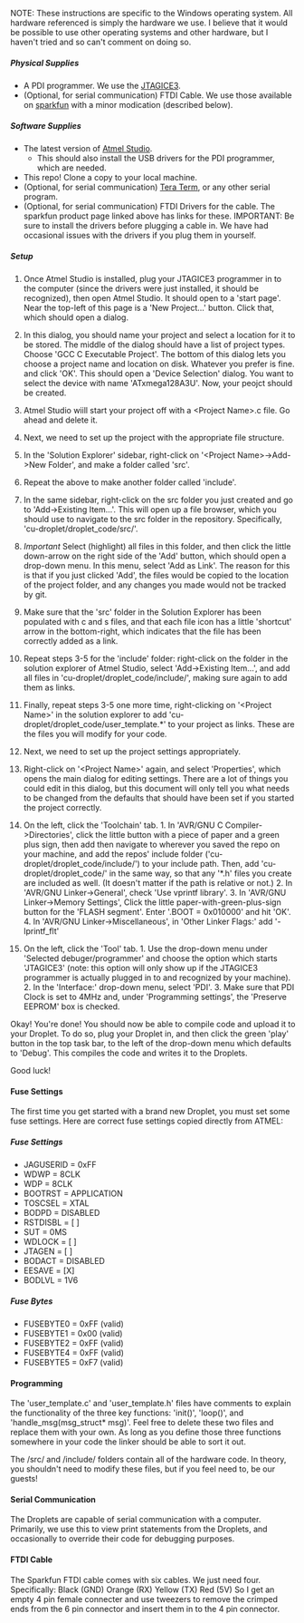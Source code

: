 NOTE: These instructions are specific to the Windows operating system. All hardware referenced is simply the hardware we use. I believe that it would be possible to use other operating systems and other hardware, but I haven't tried and so can't comment on doing so.

##### Physical Supplies
* A PDI programmer. We use the <a href="http://www.digikey.com/product-detail/en/ATATMEL-ICE/ATATMEL-ICE-ND/4753379">JTAGICE3</a>.
* (Optional, for serial communication) FTDI Cable. We use those available on <a href="https://www.sparkfun.com/products/9718">sparkfun</a> with a minor modication (described below).

##### Software Supplies
* The latest version of <a href="http://www.atmel.com/tools/atmelstudio.aspx">Atmel Studio</a>.
  * This should also install the USB drivers for the PDI programmer, which are needed.
* This repo! Clone a copy to your local machine.
* (Optional, for serial communication) <a href="http://ttssh2.sourceforge.jp/index.html.en">Tera Term</a>, or any other serial program.
* (Optional, for serial communication) FTDI Drivers for the cable. The sparkfun product page linked above has links for these. IMPORTANT: Be sure to install the drivers before plugging a cable in. We have had occasional issues with the drivers if you plug them in yourself.

##### Setup

1. Once Atmel Studio is installed, plug your JTAGICE3 programmer in to the computer (since the drivers were just installed, it should be recognized), then open Atmel Studio. It should open to a 'start page'. Near the top-left of this page is a 'New Project...' button. Click that, which should open a dialog. 

2. In this dialog, you should name your project and select a location for it to be stored. The middle of the dialog should have a list of project types. Choose 'GCC C Executable Project'. The bottom of this dialog lets you choose a project name and location on disk. Whatever you prefer is fine. and click 'OK'. This should open a 'Device Selection' dialog. You want to select the device with name 'ATxmega128A3U'. Now, your peojct should be created. 

3. Atmel Studio wiill start your project off with a \<Project Name\>.c file. Go ahead and delete it.

4. Next, we need to set up the project with the appropriate file structure.
  
  1. In the 'Solution Explorer' sidebar, right-click on '\<Project Name\>->Add->New Folder', and make a folder called 'src'.
  2. Repeat the above to make another folder called 'include'.
  3. In the same sidebar, right-click on the src folder you just created and go to 'Add->Existing Item...'. This will open up a file browser, which you should use to navigate to the src folder in the repository. Specifically, 'cu-droplet/droplet_code/src/'.
  4. *Important* Select (highlight) all files in this folder, and then click the little down-arrow on the right side of the 'Add' button, which should open a drop-down menu. In this menu, select 'Add as Link'. The reason for this is that if you just clicked 'Add', the files would be copied to the location of the project folder, and any changes you made would not be tracked by git. 
  5. Make sure that the 'src' folder in the Solution Explorer has been populated with c and s files, and that each file icon has a little 'shortcut' arrow in the bottom-right, which indicates that the file has been correctly added as a link.
  6. Repeat steps 3-5 for the 'include' folder: right-click on the folder in the solution explorer of Atmel Studio, select 'Add->Existing Item...', and add all files in 'cu-droplet/droplet_code/include/', making sure again to add them as links.
  7. Finally, repeat steps 3-5 one more time, right-clicking on '\<Project Name\>' in the solution explorer to add 'cu-droplet/droplet_code/user_template.*' to your project as links. These are the files you will modify for your code.
5. Next, we need to set up the project settings appropriately.

  1. Right-click on '\<Project Name\>' again, and select 'Properties', which opens the main dialog for editing settings. There are a lot of things you could edit in this dialog, but this document will only tell you what needs to be changed from the defaults that should have been set if you started the project correctly.
  2. On the left, click the 'Toolchain' tab.
    1. In 'AVR/GNU C Compiler->Directories', click the little button with a piece of paper and a green plus sign, then add then navigate to wherever you saved the repo on your machine, and add the repos' include folder ('cu-droplet/droplet_code/include/') to your include path. Then, add 'cu-droplet/droplet_code/' in the same way, so that any '*.h' files you create are included as well. (It doesn't matter if the path is relative or not.)
    2. In 'AVR/GNU Linker->General', check 'Use vprintf library'.
    3. In 'AVR/GNU Linker->Memory Settings', Click the little paper-with-green-plus-sign button for the 'FLASH segment'. Enter '.BOOT = 0x010000' and hit 'OK'.
    4. In 'AVR/GNU Linker->Miscellaneous', in 'Other Linker Flags:' add '-lprintf_flt'
  3. On the left, click the 'Tool' tab.
    1. Use the drop-down menu under 'Selected debuger/programmer' and choose the option which starts 'JTAGICE3' (note: this option will only show up if the JTAGICE3 programmer is actually plugged in to and recognized by your machine).
    2. In the 'Interface:' drop-down menu, select 'PDI'. 
    3. Make sure that PDI Clock is set to 4MHz and, under 'Programming settings', the 'Preserve EEPROM' box is checked.

Okay! You're done! You should now be able to compile code and upload it to your Droplet. To do so, plug your Droplet in, and then click the green 'play' button in the top task bar, to the left of the drop-down menu which defaults to 'Debug'. This compiles the code and writes it to the Droplets.

Good luck!

#### Fuse Settings
The first time you get started with a brand new Droplet, you must set some fuse settings. Here are correct fuse settings copied directly from ATMEL: 

##### Fuse Settings
* JAGUSERID = 0xFF
* WDWP = 8CLK
* WDP = 8CLK
* BOOTRST = APPLICATION
* TOSCSEL = XTAL
* BODPD = DISABLED
* RSTDISBL = [ ]
* SUT = 0MS
* WDLOCK = [ ]
* JTAGEN = [ ]
* BODACT = DISABLED
* EESAVE = [X]
* BODLVL = 1V6

##### Fuse Bytes
* FUSEBYTE0 = 0xFF (valid)
* FUSEBYTE1 = 0x00 (valid)
* FUSEBYTE2 = 0xFF (valid)
* FUSEBYTE4 = 0xFF (valid)
* FUSEBYTE5 = 0xF7 (valid)

#### Programming

The 'user_template.c' and 'user_template.h' files have comments to explain the functionality of the three key functions: 'init()', 'loop()', and 'handle_msg(msg_struct* msg)'. Feel free to delete these two files and replace them with your own. As long as you define those three functions somewhere in your code the linker should be able to sort it out.

The /src/ and /include/ folders contain all of the hardware code. In theory, you shouldn't need to modify these files, but if you feel need to, be our guests!

#### Serial Communication

The Droplets are capable of serial communication with a computer. Primarily, we use this to view print statements from the Droplets, and occasionally to override their code for debugging purposes.

#### FTDI Cable

The Sparkfun FTDI cable comes with six cables. We just need four. Specifically:
Black (GND)
Orange (RX)
Yellow (TX)
Red (5V)
So I get an empty 4 pin female connecter and use tweezers to remove the crimped ends from the 6 pin connector and insert them in to the 4 pin connector.
